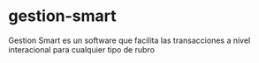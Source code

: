 # gestion-smart
Gestion Smart es un software que facilita las transacciones a nivel interacional para cualquier tipo de rubro
